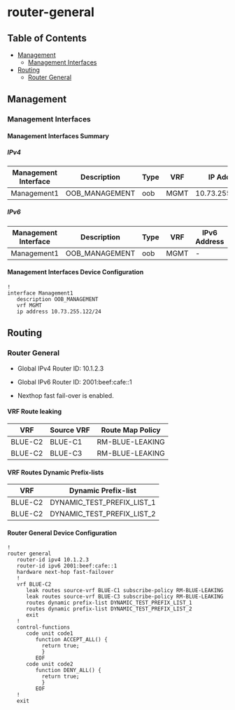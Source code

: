 # router-general

## Table of Contents

- [Management](#management)
  - [Management Interfaces](#management-interfaces)
- [Routing](#routing)
  - [Router General](#router-general-1)

## Management

### Management Interfaces

#### Management Interfaces Summary

##### IPv4

| Management Interface | Description | Type | VRF | IP Address | Gateway |
| -------------------- | ----------- | ---- | --- | ---------- | ------- |
| Management1 | OOB_MANAGEMENT | oob | MGMT | 10.73.255.122/24 | 10.73.255.2 |

##### IPv6

| Management Interface | Description | Type | VRF | IPv6 Address | IPv6 Gateway |
| -------------------- | ----------- | ---- | --- | ------------ | ------------ |
| Management1 | OOB_MANAGEMENT | oob | MGMT | - | - |

#### Management Interfaces Device Configuration

```eos
!
interface Management1
   description OOB_MANAGEMENT
   vrf MGMT
   ip address 10.73.255.122/24
```

## Routing

### Router General

- Global IPv4 Router ID: 10.1.2.3

- Global IPv6 Router ID: 2001:beef:cafe::1

- Nexthop fast fail-over is enabled.

#### VRF Route leaking

| VRF | Source VRF | Route Map Policy |
|-----|------------|------------------|
| BLUE-C2 | BLUE-C1 | RM-BLUE-LEAKING |
| BLUE-C2 | BLUE-C3 | RM-BLUE-LEAKING |

#### VRF Routes Dynamic Prefix-lists

| VRF | Dynamic Prefix-list |
|-----|---------------------|
| BLUE-C2 | DYNAMIC_TEST_PREFIX_LIST_1 |
| BLUE-C2 | DYNAMIC_TEST_PREFIX_LIST_2 |

#### Router General Device Configuration

```eos
!
router general
   router-id ipv4 10.1.2.3
   router-id ipv6 2001:beef:cafe::1
   hardware next-hop fast-failover
   !
   vrf BLUE-C2
      leak routes source-vrf BLUE-C1 subscribe-policy RM-BLUE-LEAKING
      leak routes source-vrf BLUE-C3 subscribe-policy RM-BLUE-LEAKING
      routes dynamic prefix-list DYNAMIC_TEST_PREFIX_LIST_1
      routes dynamic prefix-list DYNAMIC_TEST_PREFIX_LIST_2
      exit
   !
   control-functions
      code unit code1
         function ACCEPT_ALL() {
           return true;
           }
         EOF
      code unit code2
         function DENY_ALL() {
           return true;
           }
         EOF
   !
   exit
```
